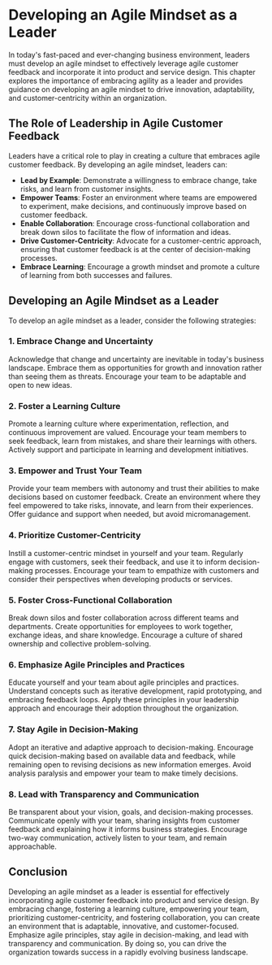 Developing an Agile Mindset as a Leader
================================================

In today's fast-paced and ever-changing business environment, leaders must develop an agile mindset to effectively leverage agile customer feedback and incorporate it into product and service design. This chapter explores the importance of embracing agility as a leader and provides guidance on developing an agile mindset to drive innovation, adaptability, and customer-centricity within an organization.

The Role of Leadership in Agile Customer Feedback
-------------------------------------------------

Leaders have a critical role to play in creating a culture that embraces agile customer feedback. By developing an agile mindset, leaders can:

* **Lead by Example**: Demonstrate a willingness to embrace change, take risks, and learn from customer insights.
* **Empower Teams**: Foster an environment where teams are empowered to experiment, make decisions, and continuously improve based on customer feedback.
* **Enable Collaboration**: Encourage cross-functional collaboration and break down silos to facilitate the flow of information and ideas.
* **Drive Customer-Centricity**: Advocate for a customer-centric approach, ensuring that customer feedback is at the center of decision-making processes.
* **Embrace Learning**: Encourage a growth mindset and promote a culture of learning from both successes and failures.

Developing an Agile Mindset as a Leader
---------------------------------------

To develop an agile mindset as a leader, consider the following strategies:

### 1. Embrace Change and Uncertainty

Acknowledge that change and uncertainty are inevitable in today's business landscape. Embrace them as opportunities for growth and innovation rather than seeing them as threats. Encourage your team to be adaptable and open to new ideas.

### 2. Foster a Learning Culture

Promote a learning culture where experimentation, reflection, and continuous improvement are valued. Encourage your team members to seek feedback, learn from mistakes, and share their learnings with others. Actively support and participate in learning and development initiatives.

### 3. Empower and Trust Your Team

Provide your team members with autonomy and trust their abilities to make decisions based on customer feedback. Create an environment where they feel empowered to take risks, innovate, and learn from their experiences. Offer guidance and support when needed, but avoid micromanagement.

### 4. Prioritize Customer-Centricity

Instill a customer-centric mindset in yourself and your team. Regularly engage with customers, seek their feedback, and use it to inform decision-making processes. Encourage your team to empathize with customers and consider their perspectives when developing products or services.

### 5. Foster Cross-Functional Collaboration

Break down silos and foster collaboration across different teams and departments. Create opportunities for employees to work together, exchange ideas, and share knowledge. Encourage a culture of shared ownership and collective problem-solving.

### 6. Emphasize Agile Principles and Practices

Educate yourself and your team about agile principles and practices. Understand concepts such as iterative development, rapid prototyping, and embracing feedback loops. Apply these principles in your leadership approach and encourage their adoption throughout the organization.

### 7. Stay Agile in Decision-Making

Adopt an iterative and adaptive approach to decision-making. Encourage quick decision-making based on available data and feedback, while remaining open to revising decisions as new information emerges. Avoid analysis paralysis and empower your team to make timely decisions.

### 8. Lead with Transparency and Communication

Be transparent about your vision, goals, and decision-making processes. Communicate openly with your team, sharing insights from customer feedback and explaining how it informs business strategies. Encourage two-way communication, actively listen to your team, and remain approachable.

Conclusion
----------

Developing an agile mindset as a leader is essential for effectively incorporating agile customer feedback into product and service design. By embracing change, fostering a learning culture, empowering your team, prioritizing customer-centricity, and fostering collaboration, you can create an environment that is adaptable, innovative, and customer-focused. Emphasize agile principles, stay agile in decision-making, and lead with transparency and communication. By doing so, you can drive the organization towards success in a rapidly evolving business landscape.
